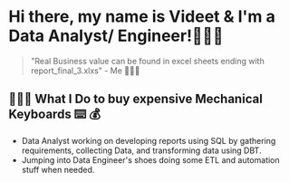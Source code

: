 
# Hi there, my name is Videet & I'm a Data Analyst/ Engineer!🧑🏻‍💻 
> "Real Business value can be found in excel sheets ending with report_final_3.xlxs" - Me 🤷🏻‍♂️

## 🧑🏻‍💻 What I Do to buy expensive Mechanical Keyboards ⌨️ 💰
* Data Analyst working on developing reports using SQL by gathering requirements, collecting Data, and transforming data using DBT.
* Jumping into Data Engineer's shoes doing some ETL and automation stuff when needed.





<!-- [![Videet's GitHub stats](https://github-readme-stats.vercel.app/api?username=videetm)](https://github.com/anuraghazra/github-readme-stats) -->
